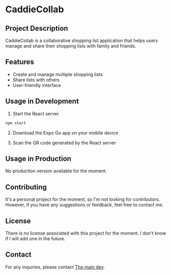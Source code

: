 # CaddieCollab

## Project Description

CaddieCollab is a collaborative shopping list application that helps users manage and share their shopping lists with family and friends.

## Features

- Create and manage multiple shopping lists
- Share lists with others
- User-friendly interface

## Usage in Development

1. Start the React server

```bash
npm start
```

2. Download the Expo Go app on your mobile device

3. Scan the QR code generated by the React server

## Usage in Production

No production version available for the moment.

## Contributing

It's a personal project for the moment, so I'm not looking for contributors. However, if you have any suggestions or feedback, feel free to contact me.

## License

There is no license associated with this project for the moment. I don't know if I will add one in the future.

## Contact

For any inquiries, please contact [The main dev](mailto:damien.vaiton01@gmail.com).

